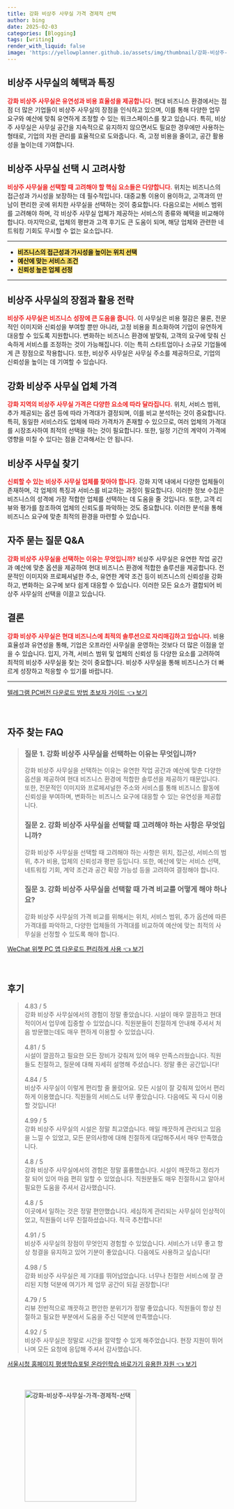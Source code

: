 ```yaml
---
title: 강화 비상주 사무실 가격 경제적 선택
author: bing
date: 2025-02-03
categories: [Blogging]
tags: [writing]
render_with_liquid: false
image: 'https://yellowplanner.github.io/assets/img/thumbnail/강화-비상주-사무실-가격-경제적-선택.webp'
---
```



<h2 id='비상주 사무실의 혜택과 특징'>비상주 사무실의 혜택과 특징</h2>

<p><b><span style="color: #ee2323;">강화 비상주 사무실은 유연성과 비용 효율성을 제공합니다.</span></b> 현대 비즈니스 환경에서는 점점 더 많은 기업들이 비상주 사무실의 장점을 인식하고 있으며, 이를 통해 다양한 업무 요구와 예산에 맞춰 유연하게 조정할 수 있는 워크스페이스를 찾고 있습니다. 특히, 비상주 사무실은 사무실 공간을 지속적으로 유지하지 않으면서도 필요한 경우에만 사용하는 형태로, 기업의 자원 관리를 효율적으로 도와줍니다. 즉, 고정 비용을 줄이고, 공간 활용성을 높이는데 기여합니다.</p>

<h2 id='비상주 사무실 선택 시 고려사항'>비상주 사무실 선택 시 고려사항</h2>

<p><b><span style="color: #ee2323;">비상주 사무실을 선택할 때 고려해야 할 핵심 요소들은 다양합니다.</span></b> 위치는 비즈니스의 접근성과 가시성을 보장하는 데 필수적입니다. 대중교통 이용이 용이하고, 고객과의 만남이 편리한 곳에 위치한 사무실을 선택하는 것이 중요합니다. 다음으로는 서비스 범위를 고려해야 하며, 각 비상주 사무실 업체가 제공하는 서비스의 종류와 혜택을 비교해야 합니다. 마지막으로, 업체의 평판과 고객 후기도 큰 도움이 되며, 해당 업체와 관련한 네트워킹 기회도 무시할 수 없는 요소입니다.</p>

<hr />

<ul>
    <li><b><span style="background-color: #ffe066;">비즈니스의 접근성과 가시성을 높이는 위치 선택</span></b></li>
    <li><b><span style="background-color: #ffe066;">예산에 맞는 서비스 조건</span></b></li>
    <li><b><span style="background-color: #ffe066;">신뢰성 높은 업체 선정</span></b></li>
</ul>

<hr />

<h2 id='비상주 사무실의 장점과 활용 전략'>비상주 사무실의 장점과 활용 전략</h2>

<p><b><span style="color: #ee2323;">비상주 사무실은 비즈니스 성장에 큰 도움을 줍니다.</span></b> 이 사무실은 비용 절감은 물론, 전문적인 이미지와 신뢰성을 부여할 뿐만 아니라, 고정 비용을 최소화하여 기업이 유연하게 대응할 수 있도록 지원합니다. 변화하는 비즈니스 환경에 발맞춰, 고객의 요구에 맞춰 신속하게 서비스를 조정하는 것이 가능해집니다. 이는 특히 스타트업이나 소규모 기업들에게 큰 장점으로 작용합니다. 또한, 비상주 사무실은 사무실 주소를 제공하므로, 기업의 신뢰성을 높이는 데 기여할 수 있습니다.</p>

<h2 id='강화 비상주 사무실 업체 가격'>강화 비상주 사무실 업체 가격</h2>

<p><b><span style="color: #ee2323;">강화 지역의 비상주 사무실 가격은 다양한 요소에 따라 달라집니다.</span></b> 위치, 서비스 범위, 추가 제공되는 옵션 등에 따라 가격대가 결정되며, 이를 비교 분석하는 것이 중요합니다. 특히, 동일한 서비스라도 업체에 따라 가격차가 존재할 수 있으므로, 여러 업체의 가격대를 시장조사하여 최적의 선택을 하는 것이 필요합니다. 또한, 일정 기간의 계약이 가격에 영향을 미칠 수 있다는 점을 간과해서는 안 됩니다.</p>

<h2 id='비상주 사무실 찾기'>비상주 사무실 찾기</h2>

<p><b><span style="color: #ee2323;">신뢰할 수 있는 비상주 사무실 업체를 찾아야 합니다.</span></b> 강화 지역 내에서 다양한 업체들이 존재하며, 각 업체의 특징과 서비스를 비교하는 과정이 필요합니다. 이러한 정보 수집은 비즈니스의 성격에 가장 적합한 업체를 선택하는 데 도움을 줄 것입니다. 또한, 고객 리뷰와 평가를 참조하여 업체의 신뢰도를 파악하는 것도 중요합니다. 이러한 분석을 통해 비즈니스 요구에 맞춘 최적의 환경을 마련할 수 있습니다.</p>

<h2 id='자주 묻는 질문 Q&A'>자주 묻는 질문 Q&A</h2>

<p><b><span style="color: #ee2323;">강화 비상주 사무실을 선택하는 이유는 무엇입니까?</span></b> 비상주 사무실은 유연한 작업 공간과 예산에 맞춘 옵션을 제공하여 현대 비즈니스 환경에 적합한 솔루션을 제공합니다. 전문적인 이미지와 프로페셔널한 주소, 유연한 계약 조건 등이 비즈니스의 신뢰성을 강화하고, 변화하는 요구에 보다 쉽게 대응할 수 있습니다. 이러한 모든 요소가 결합되어 비상주 사무실의 선택을 이끌고 있습니다.</p>

<h2 id='결론'>결론</h2>

<p><b><span style="color: #ee2323;">강화 비상주 사무실은 현대 비즈니스에 최적의 솔루션으로 자리매김하고 있습니다.</span></b> 비용 효율성과 유연성을 통해, 기업은 오프라인 사무실을 운영하는 것보다 더 많은 이점을 얻을 수 있습니다. 입지, 가격, 서비스 범위 및 업체의 신뢰성 등 다양한 요소를 고려하여 최적의 비상주 사무실을 찾는 것이 중요합니다. 비상주 사무실을 통해 비즈니스가 더 빠르게 성장하고 적응할 수 있기를 바랍니다.</p>

<p><hr />
</p>
<p><a class="click-button" title="텔레그램 PC버전 다운로드 방법 초보자 가이드" href="https://yellowplanner.github.io/posts/%ED%85%94%EB%A0%88%EA%B7%B8%EB%9E%A8-PC%EB%B2%84%EC%A0%84-%EB%8B%A4%EC%9A%B4%EB%A1%9C%EB%93%9C-%EB%B0%A9%EB%B2%95-%EC%B4%88%EB%B3%B4%EC%9E%90-%EA%B0%80%EC%9D%B4%EB%93%9C/" rel="dofollow">텔레그램 PC버전 다운로드 방법 초보자 가이드 👈 보기</a></p><br>
<h2 id='자주_찾는_FAQ'>자주 찾는 FAQ</h2>
<div itemscope="" itemtype="https://schema.org/FAQPage"> 
<blockquote> 
<div itemscope="" itemprop="mainEntity" itemtype="https://schema.org/Question"> 
<h3 itemprop="name">질문 1. 강화 비상주 사무실을 선택하는 이유는 무엇입니까?</h3> 
<div itemscope="" itemprop="acceptedAnswer" itemtype="https://schema.org/Answer"> 
<span itemprop="text"> 
<p>강화 비상주 사무실을 선택하는 이유는 유연한 작업 공간과 예산에 맞춘 다양한 옵션을 제공하여 현대 비즈니스 환경에 적합한 솔루션을 제공하기 때문입니다. 또한, 전문적인 이미지와 프로페셔널한 주소와 서비스를 통해 비즈니스 활동에 신뢰성을 부여하며, 변화하는 비즈니스 요구에 대응할 수 있는 유연성을 제공합니다.</p> 
</span> 
</div> 
</div> 
<div itemscope="" itemprop="mainEntity" itemtype="https://schema.org/Question"> 
<h3 itemprop="name">질문 2. 강화 비상주 사무실을 선택할 때 고려해야 하는 사항은 무엇입니까?</h3> 
<div itemscope="" itemprop="acceptedAnswer" itemtype="https://schema.org/Answer"> 
<span itemprop="text"> 
<p>강화 비상주 사무실을 선택할 때 고려해야 하는 사항은 위치, 접근성, 서비스의 범위, 추가 비용, 업체의 신뢰성과 평판 등입니다. 또한, 예산에 맞는 서비스 선택, 네트워킹 기회, 계약 조건과 공간 확장 가능성 등을 고려하여 결정해야 합니다.</p> 
</span> 
</div> 
</div> 
<div itemscope="" itemprop="mainEntity" itemtype="https://schema.org/Question"> 
<h3 itemprop="name">질문 3. 강화 비상주 사무실을 선택할 때 가격 비교를 어떻게 해야 하나요?</h3> 
<div itemscope="" itemprop="acceptedAnswer" itemtype="https://schema.org/Answer"> 
<span itemprop="text"> 
<p>강화 비상주 사무실의 가격 비교를 위해서는 위치, 서비스 범위, 추가 옵션에 따른 가격대를 파악하고, 다양한 업체들의 가격대를 비교하여 예산에 맞는 최적의 사무실을 선정할 수 있도록 해야 합니다.</p> 
</span> 
</div> 
</div> 
</blockquote> 
</div>
<p><a class="click-button" title="WeChat 위챗 PC 앱 다운로드 편리하게 사용" href="https://yellowplanner.github.io/posts/WeChat-%EC%9C%84%EC%B1%97-PC-%EC%95%B1-%EB%8B%A4%EC%9A%B4%EB%A1%9C%EB%93%9C-%ED%8E%B8%EB%A6%AC%ED%95%98%EA%B2%8C-%EC%82%AC%EC%9A%A9/" rel="dofollow">WeChat 위챗 PC 앱 다운로드 편리하게 사용 👈 보기</a></p><br>
<h2 id='후기'>후기</h2>
<div itemscope itemtype="https://schema.org/Product">
  <blockquote>
  <div itemprop="review" itemscope itemtype="https://schema.org/Review">
      <div itemprop="reviewRating" itemscope itemtype="https://schema.org/Rating"> <span itemprop="ratingValue">4.83</span> / <span itemprop="bestRating">5</span> </div>
      <span itemprop="reviewBody">강화 비상주 사무실에서의 경험이 정말 좋았습니다. 시설이 매우 깔끔하고 현대적이어서 업무에 집중할 수 있었습니다. 직원분들이 친절하게 안내해 주셔서 처음 방문했는데도 매우 편하게 이용할 수 있었습니다.</span>
  </div>
  <br>
  <div itemprop="review" itemscope itemtype="https://schema.org/Review">
      <div itemprop="reviewRating" itemscope itemtype="https://schema.org/Rating"> <span itemprop="ratingValue">4.81</span> / <span itemprop="bestRating">5</span> </div>
      <span itemprop="reviewBody">시설이 깔끔하고 필요한 모든 장비가 갖춰져 있어 매우 만족스러웠습니다. 직원들도 친절하고, 질문에 대해 자세히 설명해 주셨습니다. 정말 좋은 공간입니다!</span>
  </div>
  <br>
  <div itemprop="review" itemscope itemtype="https://schema.org/Review">
      <div itemprop="reviewRating" itemscope itemtype="https://schema.org/Rating"> <span itemprop="ratingValue">4.84</span> / <span itemprop="bestRating">5</span> </div>
      <span itemprop="reviewBody">비상주 사무실이 이렇게 편리할 줄 몰랐어요. 모든 시설이 잘 갖춰져 있어서 편리하게 이용했습니다. 직원들의 서비스도 너무 좋았습니다. 다음에도 꼭 다시 이용할 것입니다!</span>
  </div>
  <br>
  <div itemprop="review" itemscope itemtype="https://schema.org/Review">
      <div itemprop="reviewRating" itemscope itemtype="https://schema.org/Rating"> <span itemprop="ratingValue">4.99</span> / <span itemprop="bestRating">5</span> </div>
      <span itemprop="reviewBody">강화 비상주 사무실의 시설은 정말 최고였습니다. 매일 깨끗하게 관리되고 있음을 느낄 수 있었고, 모든 문의사항에 대해 친절하게 대답해주셔서 매우 만족했습니다.</span>
  </div>
  <br>
  <div itemprop="review" itemscope itemtype="https://schema.org/Review">
      <div itemprop="reviewRating" itemscope itemtype="https://schema.org/Rating"> <span itemprop="ratingValue">4.8</span> / <span itemprop="bestRating">5</span> </div>
      <span itemprop="reviewBody">강화 비상주 사무실에서의 경험은 정말 훌륭했습니다. 시설이 깨끗하고 정리가 잘 되어 있어 마음 편히 일할 수 있었습니다. 직원분들도 매우 친절하시고 알아서 필요한 도움을 주셔서 감사했습니다.</span>
  </div>
  <br>
  <div itemprop="review" itemscope itemtype="https://schema.org/Review">
      <div itemprop="reviewRating" itemscope itemtype="https://schema.org/Rating"> <span itemprop="ratingValue">4.8</span> / <span itemprop="bestRating">5</span> </div>
      <span itemprop="reviewBody">이곳에서 일하는 것은 정말 편안했습니다. 세심하게 관리되는 사무실이 인상적이었고, 직원들이 너무 친절하셨습니다. 적극 추천합니다!</span>
  </div>
  <br>
  <div itemprop="review" itemscope itemtype="https://schema.org/Review">
      <div itemprop="reviewRating" itemscope itemtype="https://schema.org/Rating"> <span itemprop="ratingValue">4.91</span> / <span itemprop="bestRating">5</span> </div>
      <span itemprop="reviewBody">비상주 사무실의 장점이 무엇인지 경험할 수 있었습니다. 서비스가 너무 좋고 항상 청결을 유지하고 있어 기분이 좋았습니다. 다음에도 사용하고 싶습니다!</span>
  </div>
  <br>
  <div itemprop="review" itemscope itemtype="https://schema.org/Review">
      <div itemprop="reviewRating" itemscope itemtype="https://schema.org/Rating"> <span itemprop="ratingValue">4.98</span> / <span itemprop="bestRating">5</span> </div>
      <span itemprop="reviewBody">강화 비상주 사무실은 제 기대를 뛰어넘었습니다. 너무나 친절한 서비스에 잘 관리된 지형 덕분에 여기가 제 업무 공간이 되길 권장합니다!</span>
  </div>
  <br>
  <div itemprop="review" itemscope itemtype="https://schema.org/Review">
      <div itemprop="reviewRating" itemscope itemtype="https://schema.org/Rating"> <span itemprop="ratingValue">4.79</span> / <span itemprop="bestRating">5</span> </div>
      <span itemprop="reviewBody">리뷰 전반적으로 깨끗하고 편안한 분위기가 정말 좋았습니다. 직원들이 항상 친절하고 필요한 부분에서 도움을 주신 덕분에 만족했습니다.</span>
  </div>
  <br>
  <div itemprop="review" itemscope itemtype="https://schema.org/Review">
      <div itemprop="reviewRating" itemscope itemtype="https://schema.org/Rating"> <span itemprop="ratingValue">4.92</span> / <span itemprop="bestRating">5</span> </div>
      <span itemprop="reviewBody">비상주 사무실은 정말로 시간을 절약할 수 있게 해주었습니다. 현장 지원이 뛰어나며 모든 요청에 응답해 주셔서 감사했습니다.</span>
  </div>
  </blockquote>
</div>
<p><a class="click-button" title="서울시청 홈페이지 평생학습포털 온라인학습 바로가기 유용한 자원" href="https://yellowplanner.github.io/posts/%EC%84%9C%EC%9A%B8%EC%8B%9C%EC%B2%AD-%ED%99%88%ED%8E%98%EC%9D%B4%EC%A7%80-%ED%8F%89%EC%83%9D%ED%95%99%EC%8A%B5%ED%8F%AC%ED%84%B8-%EC%98%A8%EB%9D%BC%EC%9D%B8%ED%95%99%EC%8A%B5-%EB%B0%94%EB%A1%9C%EA%B0%80%EA%B8%B0-%EC%9C%A0%EC%9A%A9%ED%95%9C-%EC%9E%90%EC%9B%90/" rel="dofollow">서울시청 홈페이지 평생학습포털 온라인학습 바로가기 유용한 자원 👈 보기</a></p><br>
<figure class="image"><img src="https://yellowplanner.github.io/assets/img/thumbnail/강화-비상주-사무실-가격-경제적-선택.webp" alt="강화-비상주-사무실-가격-경제적-선택" width="256" height="256"></figure>